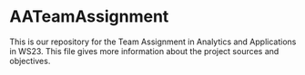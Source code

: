 # AATeamAssignment
 This is our repository for the Team Assignment in Analytics and Applications in WS23. This file gives more information about the project sources and objectives.
